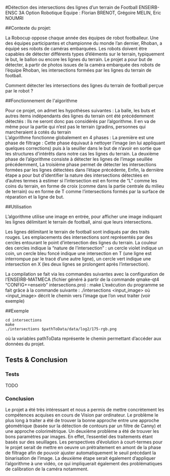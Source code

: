 #Détection des intersections des lignes d’un terrain de Football
ENSEIRB-ENSC 3A Option Robotique
Equipe : Florian BRENOT, Grégoire MELIN, Eric NOUMRI


##Contexte du projet:

La Robocup oppose chaque année des équipes de robot footballeur. Une des équipes participantes et championne du monde l’an dernier, Rhoban, a équipé ses robots de caméras embarquées. Les robots doivent être capables de détecter différents types d’éléments sur le terrain, typiquement le but, le ballon ou encore les lignes du terrain.
Le projet a pour but de détecter, à partir de photos issues de la caméra embarquée des robots de l’équipe Rhoban, les intersections formées par les lignes du terrain de football.

Comment détecter les intersections des lignes du terrain de football perçue par le robot ?

##Fonctionnement de l'algorithme

Pour ce projet, on admet les hypothèses suivantes :
La balle, les buts et autres items indépendants des lignes du terrain ont été précédemment détectés : Ils ne seront donc pas considérés par l’algorithme.
Il en va de même pour la partie qui n’est pas le terrain (gradins, personnes qui marcheraient à cotés du terrain  
L’algorithme fonctionne globalement en 4 phases :
La première est une phase de filtrage : Cette phase équivaut à nettoyer l’image (en lui appliquant quelques corrections) puis à la seuiller dans le but de n’avoir en sortie que les structures d'intérêts dans notre cas les lignes du terrain.
La deuxième phase de l’algorithme consiste à détecter les lignes de l’image seuillée précédemment,
La troisième phase permet de détecter les intersections formées par les lignes détectées dans l’étape précédente,
Enfin, la dernière étape a pour but d’identifier la nature des intersections détectées en d’autres termes à estimer si l’intersection est en forme de “L” comme les coins du terrain, en forme de croix (comme dans la partie centrale du milieu de terrain) ou en forme de T comme l’intersections formés par la surface de réparation et la ligne de but.

##Utilisation

L’algorithme utilise une image en entrée, pour afficher une image indiquant les lignes délimitant le terrain de football, ainsi que leurs intersections.

Les lignes délimitant le terrain de football sont indiqués par des traits rouges.
Les emplacements des intersections sont représentés par des cercles entourant le point d’intersection des lignes du terrain. La couleur des cercles indique la “nature de l’intersection” : un cercle violet indique un coin, un cercle bleu foncé indique une intersection en T (une ligne est interrompue par le tracé d’une autre ligne), un cercle vert indique une intersection en X (les deux lignes se prolongent après l’intersection).

La compilation se fait via les commandes suivantes avec la configuration de l’ENSEIRB-MATMECA (fichier généré à partir de la commande qmake-qt4 “CONFIG+=enseirb” intersections.pro) :
make
L’exécution du programme se fait grâce à la commande suivante :
    ./intersections <input_image>
    où <input_image> décrit le chemin vers l’image que l’on veut traiter (voir exemple)

##Exemple

    cd intersections
    make
    ./intersections $pathToData/data/log2/175-rgb.png

où la variables pathToData représente le chemin permettant d’accéder aux données du projet.

## Tests & Conclusion
### Tests
TODO
### Conclusion
Le projet a été très intéressant et nous a permis de mettre concrètement les compétences acquises en cours de Vision par ordinateur. Le problème le plus long à traiter a été de trouver la bonne approche entre une approche géométrique (basée sur la détection de contours par un filtre de Canny) et une approche colorimétrique. Un deuxième problème a été de trouver les bons paramètres par images. En effet, l’essentiel des traitements étant basés sur des seuillages.
Les perspectives d’évolution à court-termes pour le projet serait de mettre en oeuvre un prétraitement en amont de la phase de filtrage afin de pouvoir ajuster automatiquement le seuil précédant la binarisation de l’image.
La deuxième étape serait également d’appliquer l’algorithme à une vidéo, ce qui impliquerait également des problématiques de calibration de la caméra notamment.
